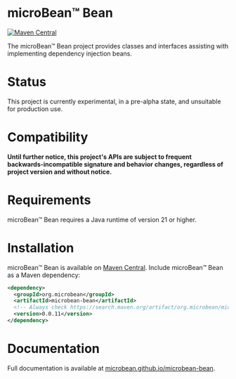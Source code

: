 # microBean™ Bean

[![Maven Central](https://img.shields.io/maven-central/v/org.microbean/microbean-bean.svg?label=Maven%20Central)](https://search.maven.org/artifact/org.microbean/microbean-bean)

The microBean™ Bean project provides classes and interfaces assisting with implementing dependency injection beans.

# Status

This project is currently experimental, in a pre-alpha state, and unsuitable for production use.

# Compatibility

**Until further notice, this project's APIs are subject to frequent backwards-incompatible signature and behavior
changes, regardless of project version and without notice.**

# Requirements

microBean™ Bean requires a Java runtime of version 21 or higher.

# Installation

microBean™ Bean is available on [Maven Central](https://search.maven.org/).  Include microBean™ Bean as a Maven
dependency:

```xml
<dependency>
  <groupId>org.microbean</groupId>
  <artifactId>microbean-bean</artifactId>
  <!-- Always check https://search.maven.org/artifact/org.microbean/microbean-bean for up-to-date available versions. -->
  <version>0.0.11</version>
</dependency>
```

# Documentation

Full documentation is available at [microbean.github.io/microbean-bean](https://microbean.github.io/microbean-bean/).
